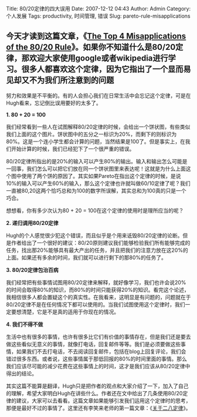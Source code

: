 Title: 80/20定律的四大误用
Date: 2007-12-12 04:43
Author: Admin
Category: 个人发展
Tags: productivity, 时间管理, 错误
Slug: pareto-rule-misapplications

今天才读到这篇文章，《[The Top 4 Misapplications of the 80/20
Rule][]》。如果你不知道什么是80/20定律，那欢迎大家使用google或者wikipedia进行学习。很多人都喜欢这个定律，因为它指出了一个显而易见却又不为我们所注意到的问题
-
努力和效果是不平衡的。有的人会担心我们在日常生活中会忘记这个定律，可是在Hugh看来，忘记倒比误用要好的太多了。

**1. 80 + 20 = 100**

我们经常看到一些人在试图解释80/20定律的时候，会给出一个饼状图，有些类似我们上面的这个图片。饼状图中的五分之一标识为20%，而剩下的则标识为80%。这是一个连小学生都会计算的问题，当然结果是100了。但是事实上，在我们开始计算的时候，我们已经犯下了一个很严重的错误。

80/20定律所指出的是20%的输入可以产生80%的输出。输入和输出怎么可能是一回事，我们怎么可以把它们放在同一个饼状图里来表达呢！这就是为什么上面这个图中使用了两个饼的原因了。其实如果Pareto在指出这个定律的时候，是说10%的输入可以产生60%的输入，那么这个定律也许就叫做60/10定律了呢？我们一直被80,20这两个恰巧总和为100的数字所误解，其实总和为100真的只是一个巧合。

想想看，你有多少次认为80 + 20 = 100在这个定律的使用时是理所应当的呢？

**2. 递归调用80/20定律**

Hugh的个人感觉很少犯这个错误，而且似乎是个用来诋毁80/20定律的论断。但是作者给出了一个很好的建议：80/20原则建议我们能够检验我们所有能够完成的任务，找出那20%能够具有最大产出的任务，并且把我们的注意力放在这20%的上面。如果还有多余的时间，我们就可以进行剩下的那80%的任务了。

**3. 80/20定律包治百病**

我们经常把有些事情试图用80/20定律来解释，就好像学习，我们也许会说20%的时间会取得80%的知识，而80%的时间只能获得20%的知识。看完这个论述，我相信很多人都会置疑这个的真实性。在我看来，这明显是有问题的，问题就在于80/20定律不是在任何情况下都可以使用的。当我们试图使用这个定律时，我们一定要想清楚，它是不是真的适用于你现在的情况。

**4. 我们不得不做**

生活中也有很多的事情，也许有很多比它们有价值的事情存在，但是我们还是要去做这些看似无意义的事情，就像打电话，回复邮件等等。我们是必须要做这些事情，如果我们不去打电话，不去阅读回复邮件，包括在blog上回复评论，我们会错过很多东西。或者说，这些事情属于那低回报的80%的时间里面的事情。那么我们应该尽可能的减少花费在这些事情上的时间，这才是我们应该从80/20定律中得出的结论。

其实这篇不能算是翻译，Hugh只是把作者的观点和大家介绍了一下，加入了自己的理解，希望大家明白Hugh在讲些什么。作者还在文中给出了几条使用80/20定律的建议，大家可以去看看。这篇文章如果能够引发我们运用这个定律时的思考，那便是最好不过的事情了。这里还有李笑来老师的第一篇文章：《[关于二八定律][]》。

  [The Top 4 Misapplications of the 80/20 Rule]: http://www.lifehack.org/articles/productivity/the-top-4-misapplications-of-the-8020-rule.html
  [关于二八定律]: http://www.xiaolai.net/?p=610
